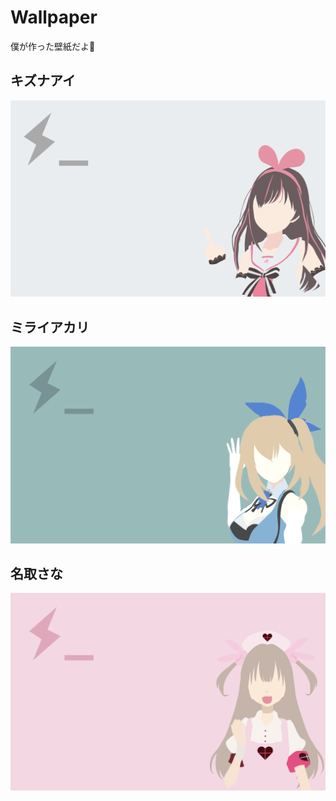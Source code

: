 # Wallpaper
僕が作った壁紙だよ🍰


## キズナアイ
![ai](./ai.png)

## ミライアカリ
![akari](./akari.png)

## 名取さな
![sana](./sana.png)
